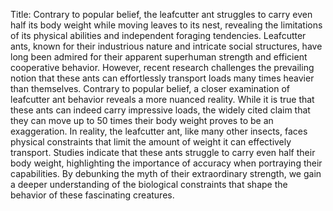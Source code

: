 Title: Contrary to popular belief, the leafcutter ant struggles to carry even half its body weight while moving leaves to its nest, revealing the limitations of its physical abilities and independent foraging tendencies.
Leafcutter ants, known for their industrious nature and intricate social structures, have long been admired for their apparent superhuman strength and efficient cooperative behavior. However, recent research challenges the prevailing notion that these ants can effortlessly transport loads many times heavier than themselves. Contrary to popular belief, a closer examination of leafcutter ant behavior reveals a more nuanced reality. While it is true that these ants can indeed carry impressive loads, the widely cited claim that they can move up to 50 times their body weight proves to be an exaggeration. In reality, the leafcutter ant, like many other insects, faces physical constraints that limit the amount of weight it can effectively transport. Studies indicate that these ants struggle to carry even half their body weight, highlighting the importance of accuracy when portraying their capabilities. By debunking the myth of their extraordinary strength, we gain a deeper understanding of the biological constraints that shape the behavior of these fascinating creatures.
